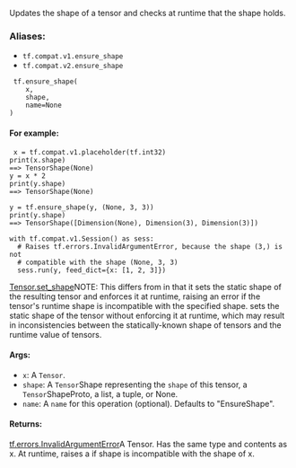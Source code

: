 
Updates the shape of a tensor and checks at runtime that the shape holds.
### Aliases:
- `tf.compat.v1.ensure_shape`
- `tf.compat.v2.ensure_shape`

```
 tf.ensure_shape(
    x,
    shape,
    name=None
)
```
#### For example:

```
 x = tf.compat.v1.placeholder(tf.int32)
print(x.shape)
==> TensorShape(None)
y = x * 2
print(y.shape)
==> TensorShape(None)

y = tf.ensure_shape(y, (None, 3, 3))
print(y.shape)
==> TensorShape([Dimension(None), Dimension(3), Dimension(3)])

with tf.compat.v1.Session() as sess:
  # Raises tf.errors.InvalidArgumentError, because the shape (3,) is not
  # compatible with the shape (None, 3, 3)
  sess.run(y, feed_dict={x: [1, 2, 3]})
```
[Tensor.set_shape](https://tensorflow.google.cn/api_docs/python/tf/Tensor#set_shape)NOTE: This differs from  in that it sets the static shape of the resulting tensor and enforces it at runtime, raising an error if the tensor's runtime shape is incompatible with the specified shape.  sets the static shape of the tensor without enforcing it at runtime, which may result in inconsistencies between the statically-known shape of tensors and the runtime value of tensors.

#### Args:
- `x`: A `Tensor`.
- `shape`: A `Tensor`Shape representing the `shape` of this tensor, a `Tensor`ShapeProto, a list, a tuple, or None.
- `name`: A `name` for this operation (optional). Defaults to "EnsureShape".
#### Returns:
[tf.errors.InvalidArgumentError](https://tensorflow.google.cn/api_docs/python/tf/errors/InvalidArgumentError)A Tensor. Has the same type and contents as x. At runtime, raises a  if shape is incompatible with the shape of x.

